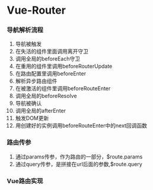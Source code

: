 # Vue-Router

### 导航解析流程

1. 导航被触发
2. 在失活的组件里面调用离开守卫
3. 调用全局的beforeEach守卫
4. 在重用的组件里调用beforeRouterUpdate
5. 在路由配置里调用beforeEnter
6. 解析异步路由组件
7. 在被激活的组件里调用beforeRouteEnter
8. 调用全局的beforeResolve
9. 导航被确认
10. 调用全局的afterEnter
11. 触发DOM更新
12. 用创建好的实例调用beforeRouteEnter中的next回调函数



### 路由传参

1. 通过params传参，作为路由的一部分，$route.params
2. 通过query传参，是拼接在url后面的参数,$route.query



### Vue路由实现

